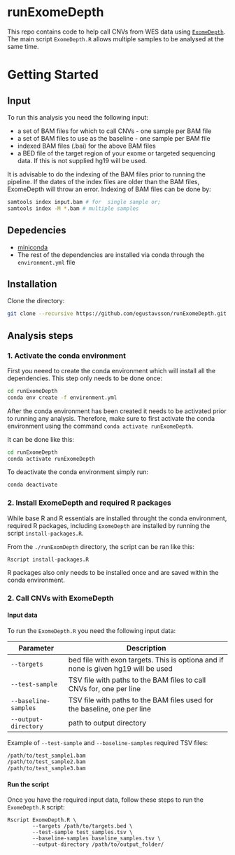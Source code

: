 # runExomeDepth

This repo contains code to help call CNVs from WES data using [`ExomeDepth`](https://cran.r-project.org/web/packages/ExomeDepth/index.html). The main script `ExomeDepth.R` allows multiple samples to be analysed at the same time.

# Getting Started

## Input

To run this analysis you need the following input:

  - a set of BAM files for which to call CNVs - one sample per BAM file 
  - a set of BAM files to use as the baseline - one sample per BAM file
  - indexed BAM files (.bai) for the above BAM files
  - a BED file of the target region of your exome or targeted sequencing data. If this is not supplied hg19 will be used.

It is advisable to do the indexing of the BAM files prior to running the pipeline. If the dates of the index files are older than the BAM files, ExomeDepth will throw an error. Indexing of BAM files can be done by:
```bash
samtools index input.bam # for  single sample or;
samtools index -M *.bam # multiple samples
```

## Depedencies

- [miniconda](https://conda.io/miniconda.html)
- The rest of the dependencies are installed via conda through the `environment.yml` file

## Installation

Clone the directory:

```bash
git clone --recursive https://github.com/egustavsson/runExomeDepth.git
```

## Analysis steps

### 1. Activate the conda environment
First you neeed to create the conda environment which will install all the dependencies. This step only needs to be done once:

```bash
cd runExomeDepth
conda env create -f environment.yml
```
After the conda environment has been created it needs to be activated prior to running any analysis. Therefore, make sure to first activate the conda environment using the command `conda activate runExomeDepth`.

It can be done like this:
```bash
cd runExomeDepth
conda activate runExomeDepth
```
To deactivate the conda environment simply run:
```bash
conda deactivate
```

### 2. Install ExomeDepth and required R packages
While base R and R essentials are installed throught the conda environment, required R packages, including `ExomeDepth` are installed by running the script `install-packages.R`.

From the `./runExomDepth` directory, the script can be ran like this:
```bash
Rscript install-packages.R
```
R packages also only needs to be installed once and are saved within the conda environment.

### 2. Call CNVs with ExomeDepth

#### Input data
To run the `ExomeDepth.R` you need the following input data:

| Parameter | Description |
| --- | --- |
| `--targets` | bed file with exon targets. This is optiona and if none is given hg19 will be used |
| `--test-sample` | TSV file with  paths to the BAM files to call CNVs for, one per line |
| `--baseline-samples` | TSV file with  paths to the BAM files used for the baseline, one per line |
| `--output-directory` | path to output directory |

Example of `--test-sample` and `--baseline-samples` required TSV files:

```bash
/path/to/test_sample1.bam
/path/to/test_sample2.bam
/path/to/test_sample3.bam
```

#### Run the script
Once you have the required input data, follow these steps to run the `ExomeDepth.R` script:

```
Rscript ExomeDepth.R \
        --targets /path/to/targets.bed \
        --test-sample test_samples.tsv \
        --baseline-samples baseline_samples.tsv \
        --output-directory /path/to/output_folder/
```